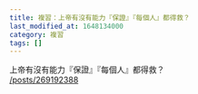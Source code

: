 ```yaml
---
title: 複習：上帝有沒有能力『保證』『每個人』都得救？
last_modified_at: 1648134000
category: 複習
tags: []
---
```


<div>上帝有沒有能力『保證』『每個人』都得救？</div>
<div><a href="/posts/269192388" target="_blank">/posts/269192388</a></div>
